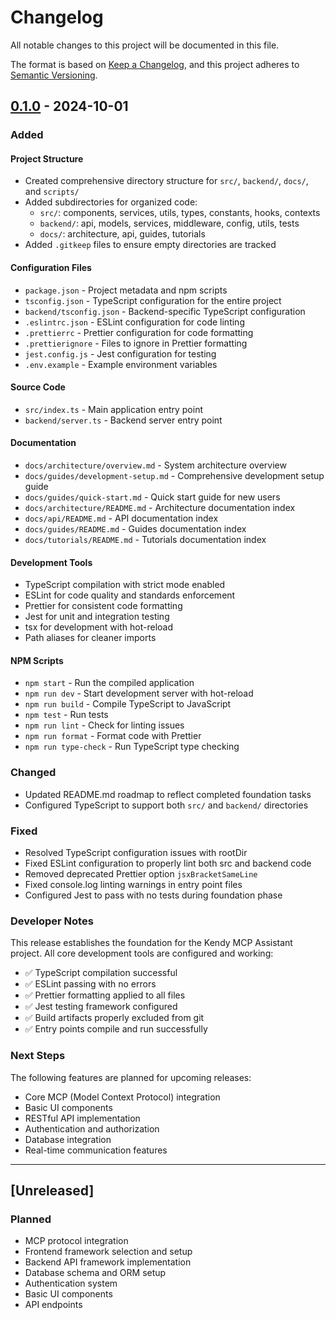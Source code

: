 # Changelog

All notable changes to this project will be documented in this file.

The format is based on [Keep a Changelog](https://keepachangelog.com/en/1.0.0/),
and this project adheres to [Semantic Versioning](https://semver.org/spec/v2.0.0.html).

## [0.1.0] - 2024-10-01

### Added

#### Project Structure

- Created comprehensive directory structure for `src/`, `backend/`, `docs/`, and `scripts/`
- Added subdirectories for organized code:
  - `src/`: components, services, utils, types, constants, hooks, contexts
  - `backend/`: api, models, services, middleware, config, utils, tests
  - `docs/`: architecture, api, guides, tutorials
- Added `.gitkeep` files to ensure empty directories are tracked

#### Configuration Files

- `package.json` - Project metadata and npm scripts
- `tsconfig.json` - TypeScript configuration for the entire project
- `backend/tsconfig.json` - Backend-specific TypeScript configuration
- `.eslintrc.json` - ESLint configuration for code linting
- `.prettierrc` - Prettier configuration for code formatting
- `.prettierignore` - Files to ignore in Prettier formatting
- `jest.config.js` - Jest configuration for testing
- `.env.example` - Example environment variables

#### Source Code

- `src/index.ts` - Main application entry point
- `backend/server.ts` - Backend server entry point

#### Documentation

- `docs/architecture/overview.md` - System architecture overview
- `docs/guides/development-setup.md` - Comprehensive development setup guide
- `docs/guides/quick-start.md` - Quick start guide for new users
- `docs/architecture/README.md` - Architecture documentation index
- `docs/api/README.md` - API documentation index
- `docs/guides/README.md` - Guides documentation index
- `docs/tutorials/README.md` - Tutorials documentation index

#### Development Tools

- TypeScript compilation with strict mode enabled
- ESLint for code quality and standards enforcement
- Prettier for consistent code formatting
- Jest for unit and integration testing
- tsx for development with hot-reload
- Path aliases for cleaner imports

#### NPM Scripts

- `npm start` - Run the compiled application
- `npm run dev` - Start development server with hot-reload
- `npm run build` - Compile TypeScript to JavaScript
- `npm test` - Run tests
- `npm run lint` - Check for linting issues
- `npm run format` - Format code with Prettier
- `npm run type-check` - Run TypeScript type checking

### Changed

- Updated README.md roadmap to reflect completed foundation tasks
- Configured TypeScript to support both `src/` and `backend/` directories

### Fixed

- Resolved TypeScript configuration issues with rootDir
- Fixed ESLint configuration to properly lint both src and backend code
- Removed deprecated Prettier option `jsxBracketSameLine`
- Fixed console.log linting warnings in entry point files
- Configured Jest to pass with no tests during foundation phase

### Developer Notes

This release establishes the foundation for the Kendy MCP Assistant project. All core development tools are configured and working:

- ✅ TypeScript compilation successful
- ✅ ESLint passing with no errors
- ✅ Prettier formatting applied to all files
- ✅ Jest testing framework configured
- ✅ Build artifacts properly excluded from git
- ✅ Entry points compile and run successfully

### Next Steps

The following features are planned for upcoming releases:

- Core MCP (Model Context Protocol) integration
- Basic UI components
- RESTful API implementation
- Authentication and authorization
- Database integration
- Real-time communication features

---

## [Unreleased]

### Planned

- MCP protocol integration
- Frontend framework selection and setup
- Backend API framework implementation
- Database schema and ORM setup
- Authentication system
- Basic UI components
- API endpoints

[0.1.0]: https://github.com/phuhokhongtien/kendy-mcp-assistant/releases/tag/v0.1.0
